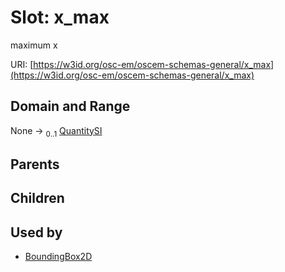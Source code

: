 
# Slot: x_max

maximum x

URI: [https://w3id.org/osc-em/oscem-schemas-general/x_max](https://w3id.org/osc-em/oscem-schemas-general/x_max)


## Domain and Range

None &#8594;  <sub>0..1</sub> [QuantitySI](QuantitySI.md)

## Parents


## Children


## Used by

 * [BoundingBox2D](BoundingBox2D.md)
